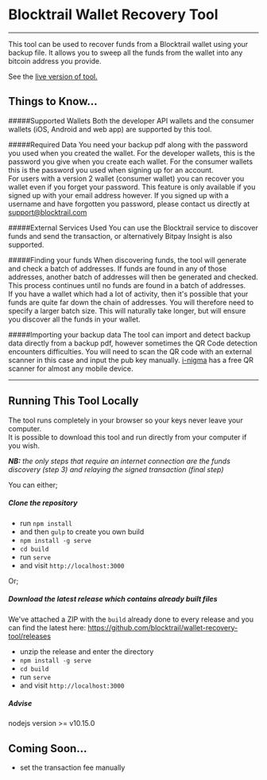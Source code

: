 # Blocktrail Wallet Recovery Tool
---------------------------------

This tool can be used to recover funds from a Blocktrail wallet using your backup file. It allows you to sweep all the funds from the wallet into any bitcoin address you provide.  

See the <a target="_blank" href="http://blocktrail.github.io/wallet-recovery-tool">live version of tool.</a>

## Things to Know...
#####Supported Wallets
Both the developer API wallets and the consumer wallets (iOS, Android and web app) are supported by this tool.

#####Required Data
You need your backup pdf along with the password you used when you created the wallet. For the developer wallets, this is the password you give when you create each wallet. For the consumer wallets this is the password you used when signing up for an account.  
For users with a version 2 wallet (consumer wallet) you can recover you wallet even if you forget your password. This feature is only available if you signed up with your email address however. If you signed up with a username and have forgotten you password, please contact us directly at [support@blocktrail.com](mailto:support@blocktrail.com)

#####External Services Used
You can use the Blocktrail service to discover funds and send the transaction, or alternatively Bitpay Insight is also supported.

#####Finding your funds
When discovering funds, the tool will generate and check a batch of addresses. If funds are found in any of those addresses, another batch of addresses will then be generated and checked. This process continues until no funds are found in a batch of addresses.   
If you have a wallet which had a lot of activity, then it's possible that your funds are quite far down the chain of addresses. You will therefore need to specify a larger batch size. This will naturally take longer, but will ensure you discover all the funds in your wallet.

#####Importing your backup data
The tool can import and detect backup data directly from a backup pdf, however sometimes the QR Code detection encounters difficulties. You will need to scan the QR code with an external scanner in this case and input the pub key manually. [i-nigma](http://www.i-nigma.com/downloadi-nigmareader.html) has a free QR scanner for almost any mobile device. 
  
--------------------------------  
  
## Running This Tool Locally
The tool runs completely in your browser so your keys never leave your computer.  
It is possible to download this tool and run directly from your computer if you wish. 

***NB:*** *the only steps that require an internet connection are the funds discovery (step 3) and relaying the signed transaction (final step)*

You can either;

##### Clone the repository
 - run `npm install` 
 - and then `gulp` to create you own build 
 - `npm install -g serve`
 - `cd build` 
 - run `serve` 
 - and visit `http://localhost:3000`

Or;

##### Download the latest release which contains already built files 
We've attached a ZIP with the `build` already done to every release and you can find the latest here: https://github.com/blocktrail/wallet-recovery-tool/releases
 
 - unzip the release and enter the directory
 - `npm install -g serve`
 - `cd build` 
 - run `serve` 
 - and visit `http://localhost:3000`
 
##### Advise

nodejs version >= v10.15.0
  
## Coming Soon...
- set the transaction fee manually
